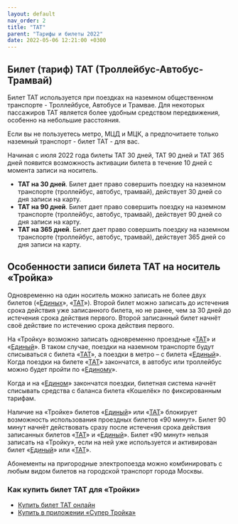 ```yaml
---
layout: default
nav_order: 2
title: "ТАТ"
parent: "Тарифы и билеты 2022"
date: 2022-05-06 12:21:00 +0300
---
```


## Билет (тариф) ТАТ (Троллейбус-Автобус-Трамвай)

Билет ТАТ используется при поездках на наземном общественном транспорте -
Троллейбусе, Автобусе и Трамвае. Для некоторых пассажиров ТАТ является
более удобным средством передвижения, особенно на небольшие расстояния.

Если вы не пользуетесь метро, МЦД и МЦК, а предпочитаете только наземный
транспорт - билет ТАТ - для вас.

Начиная с июля 2022 года билеты ТАТ 30 дней, ТАТ 90 дней и ТАТ 365 дней
появится возможность активации билета в течение 10 дней с момента записи
на носитель.

- **ТАТ на 30 дней**. Билет дает право совершить поездку на наземном транспорте (троллейбус, автобус, трамвай), действует 30 дней со дня записи на карту.
- **ТАТ на 90 дней**. Билет дает право совершить поездку на наземном транспорте (троллейбус, автобус, трамвай), действует 90 дней со дня записи на карту.
- **ТАТ на 365 дней**. Билет дает право совершить поездку на наземном транспорте (троллейбус, автобус, трамвай), действует 365 дней со дня записи на карту.

## Особенности записи билета ТАТ на носитель «Тройка»

Одновременно на один носитель можно записать не более двух билетов («[Единых](/troika/tickets/single/)», «[ТАТ](/troika/tickets/tat/)»).
Второй билет можно записать до истечения срока действия уже записанного билета, но не
ранее, чем за 30 дней до истечения срока действия первого. Второй записанный билет
начнёт своё действие по истечению срока действия первого.

На «Тройку» возможно записать одновременно проездные «[ТАТ](/troika/tickets/tat/)» и «[Единый](/troika/tickets/single/)». В таком случае,
поездки на наземном транспорте будут списываться с билета «[ТАТ](/troika/tickets/tat/)», а поездки в метро – с билета «[Единый](/troika/tickets/single/)».
Когда поездки на билете «[ТАТ](/troika/tickets/tat/)» закончатся, в автобус или троллейбус можно будет пройти по «[Единому](/troika/tickets/single/)».

Когда и на «[Едином](/troika/tickets/single/)» закончатся поездки, билетная система начнёт списывать средства с баланса билета
«Кошелёк» по фиксированным тарифам.

Наличие на «Тройке» билетов «[Единый](/troika/tickets/single/)» или «[ТАТ](/troika/tickets/tat/)» блокирует возможность использования проездных
билетов «90 минут». Билет 90 минут начнёт действовать сразу после истечения срока действия
записанных билетов «[ТАТ](/troika/tickets/tat/)» и «[Единый](/troika/tickets/single/)». Билет «90 минут» нельзя записать на «Тройку», если на
ней уже используется и активирован билет «[Единый](/troika/tickets/single/)» или «[ТАТ](/troika/tickets/tat/)».

Абонементы на пригородные электропоезда можно комбинировать с любым видом билетов на городской
транспорт города Москвы.

### Как купить билет ТАТ для «Тройки»

- [Купить билет ТАТ онлайн](https://supertroika.ru/tariffs)
- [Купить в приложении «Супер Тройка»](/troika/apps/)
